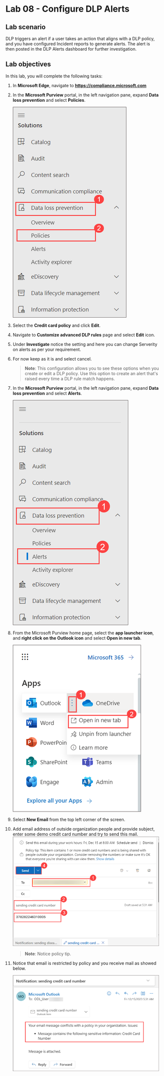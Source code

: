 # Lab 08 - Configure DLP Alerts

## Lab scenario

DLP triggers an alert if a user takes an action that aligns with a DLP policy, and you have configured Incident reports to generate alerts. The alert is then posted in the DLP Alerts dashboard for further investigation.

## Lab objectives

In this lab, you will complete the following tasks:

1. In **Microsoft Edge**, navigate to **https://compliance.microsoft.com** 

1. In the **Microsoft Purview** portal, in the left navigation pane, expand **Data loss prevention** and select **Policies**.

   ![](../media/lab6-image1.png)

1. Select the **Credit card policy** and click **Edit**.

1. Navigate to **Customize advanced DLP rules** page and select **Edit** icon.

1. Under **Investigate** notice the setting and here you can change Serverity on alerts as per your requirement.

1. For now keep as it is and select cancel.
   
    >**Note**: This configuration allows you to see these options when you create or edit a DLP policy. Use this option to create an alert that's raised every time a DLP rule match happens.

1. In the **Microsoft Purview** portal, in the left navigation pane, expand **Data loss prevention** and select **Alerts**.

   ![](../media/cc22.png)

1. From the Microsoft Purview home page, select the **app launcher icon**, and **right click on the Outlook icon** and select **Open in new tab**.

   ![](../media/lab5-image5.png) 

1. Select **New Email** from the top left corner of the screen.

1. Add email address of outside organization people and provide subject, enter some demo credit card number and try to send this mail.
   ![](../media/cc17.png)

   >**Note**: Notice policy tip.

1. Notice that email is restricted by policy and you receive mail as showed below.
    
    ![](../media/cc18.png)


